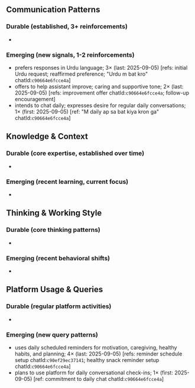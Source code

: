 ## Communication Patterns
### Durable (established, 3+ reinforcements)
-

### Emerging (new signals, 1-2 reinforcements)
- prefers responses in Urdu language; 3× (last: 2025-09-05) [refs: initial Urdu request; reaffirmed preference; "Urdu m bat kro" chatId:`c90664e6fcce4a`]
- offers to help assistant improve; caring and supportive tone; 2× (last: 2025-09-05) [refs: improvement offer chatId:`c90664e6fcce4a`; follow-up encouragement]
- intends to chat daily; expresses desire for regular daily conversations; 1× (first: 2025-09-05) [ref: "M daily ap sa bat kiya kron ga" chatId:`c90664e6fcce4a`]

## Knowledge & Context
### Durable (core expertise, established over time)
-

### Emerging (recent learning, current focus)
-

## Thinking & Working Style
### Durable (core thinking patterns)
-

### Emerging (recent behavioral shifts)
-

## Platform Usage & Queries
### Durable (regular platform activities)
-

### Emerging (new query patterns)
- uses daily scheduled reminders for motivation, caregiving, healthy habits, and planning; 4× (last: 2025-09-05) [refs: reminder schedule setup chatId:`c90ef29ec37141`; healthy snack reminder setup chatId:`c90664e6fcce4a`]
- plans to use platform for daily conversational check-ins; 1× (first: 2025-09-05) [ref: commitment to daily chat chatId:`c90664e6fcce4a`]